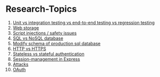 # Research-Topics

1. [Unit vs integration testing vs end-to-end testing vs regression testing](./testing/unitTesting.md)
2. [Web storage](./web-storage//README.md)
3. [Script injections / safety issues
](https://github.com/CA-G12/curriculum/blob/main/coursebook/week-6/research-afternoon.md)
4.  [SQL vs NoSQL database](https://github.com/CA-G12/curriculum/blob/main/coursebook/week-6/research-afternoon.md)
5. [Modify schema of production sql database](https://github.com/CA-G12/curriculum/blob/main/coursebook/week-6/research-afternoon.md)
6. [HTTP vs HTTPS](./http-vs-https.md)
7. [Stateless vs stateful authentication](./Stateless%20vs%20stateful%20authentication//README.md)
8. [Session-management in Express](./session-mangment.md)
9. [Attacks](./Attacks.md)
10. [OAuth](./OAuth.md)